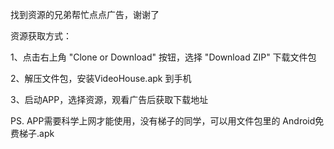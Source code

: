 
找到资源的兄弟帮忙点点广告，谢谢了

资源获取方式：

1、点击右上角 "Clone or Download" 按钮，选择 "Download ZIP" 下载文件包

2、解压文件包，安装VideoHouse.apk 到手机

3、启动APP，选择资源，观看广告后获取下载地址

PS. APP需要科学上网才能使用，没有梯子的同学，可以用文件包里的 Android免费梯子.apk 
